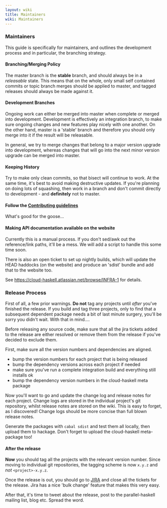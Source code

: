 ```yaml
---
layout: wiki
title: Maintainers
wiki: Maintainers
---
```


### Maintainers

This guide is specifically for maintainers, and outlines the
development process and in particular, the branching strategy.

#### Branching/Merging Policy

The master branch is the **stable** branch, and should always be
in a *releasable* state. This means that on the whole, only small
self contained commits or topic branch merges should be applied
to master, and tagged releases should always be made against it.

#### Development Branches

Ongoing work can either be merged into master when complete or
merged into development. Development is effectively an integration
branch, to make sure ongoing changes and new features play nicely
with one another. On the other hand, master is a 'stable' branch
and therefore you should only merge into it if the result will be
releasable.

In general, we try to merge changes that belong to a major version
upgrade into development, whereas changes that will go into the
next minor version upgrade can be merged into master.

#### Keeping History

Try to make only clean commits, so that bisect will continue to work.
At the same time, it's best to avoid making destructive updates. If
you're planning on doing lots of squashing, then work in a branch
and don't commit directly to development - and **definitely** not to
master.

#### Follow the <a href="/wiki/contributing.html">Contributing guidelines</a>

What's good for the goose...

#### Making API documentation available on the website

Currently this is a manual process. If you don't sed/awk out the
reference/link paths, it'll be a mess. We will add a script to
handle this some time soon.

There is also an open ticket to set up nightly builds, which will
update the HEAD haddocks (on the website) and produce an 'sdist'
bundle and add that to the website too.

See https://cloud-haskell.atlassian.net/browse/INFRA-1 for details.

### Release Process

First of all, a few prior warnings. **Do not** tag any projects
until *after* you've finished the release. If you build and tag
three projects, only to find that a subsequent dependent package
needs a bit of last minute surgery, you'll be sorry you didn't
wait. With that in mind....

Before releasing any source code, make sure that all the jira tickets
added to the release are either resolved or remove them from the
release if you've decided to exclude them.

First, make sure all the version numbers and dependencies are aligned.

* bump the version numbers for each project that is being released
* bump the dependency versions across each project if needed
* make sure you've run a complete integration build and everything still installs ok
* bump the dependency version numbers in the cloud-haskell meta package

Now you'll want to go and update the change log and release notes for each
project. Change logs are stored in the individual project's git repository,
whilst release notes are stored on the wiki. This is easy to forget, as I
discovered! Change logs should be more concise than full blown release
notes.

Generate the packages with `cabal sdist` and test them all locally, then
upload them to hackage. Don't forget to upload the cloud-haskell meta-package
too!

#### After the release

**Now** you should tag all the projects with the relevant version number.
Since moving to individual git repositories, the tagging scheme is now
`x.y.z` and *not* `<project>-x.y.z`.

Once the release is out, you should go to [JIRA](https://cloud-haskell.atlassian.net)
and close all the tickets for the release. Jira has a nice 'bulk change'
feature that makes this very easy.

After that, it's time to tweet about the release, post to the parallel-haskell
mailing list, blog etc. Spread the word.
